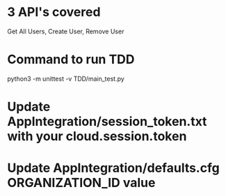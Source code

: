 # 3 API's covered 
Get All Users, Create User, Remove User

# Command to run TDD
python3 -m unittest -v TDD/main_test.py

# Update AppIntegration/session_token.txt with your cloud.session.token

# Update AppIntegration/defaults.cfg ORGANIZATION_ID value 

